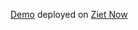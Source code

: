 [Demo](https://ng-markdown-git-master.cochsenreither.now.sh/) deployed on [Ziet Now](https://zeit.co/now)
 